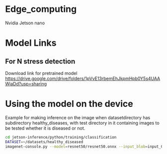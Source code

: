 # Edge_computing

Nvidia Jetson nano


# Model Links
## For N stress detection
Download link for pretrained model
https://drive.google.com/drive/folders/1pVvE13rbemEhJkpmHpb0Y5s4UAAWjaDd?usp=sharing



# Using the model on the device
Example for making inference on the image when datasetdirectory has subdirectory healthy_diseases, with test directory  in it containing images to be tested whether it is diseased or not.
```bash
cd jetson-inference/python/training/classification
DATASET=~/datasets/healthy_diseased
imagenet-console.py --model=resnet50/resnet50.onnx --input_blob=input_0 --output_blob=output_0 --labels=$DATASET/labels.txt $DATASET/test/12_diseased.jpg
```
